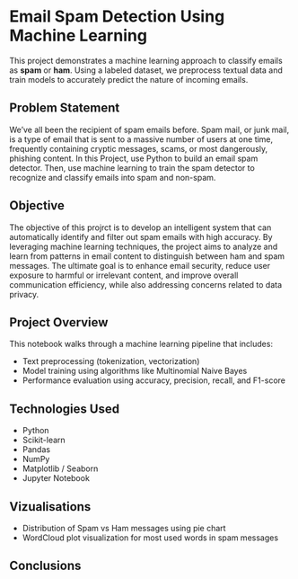 # Email Spam Detection Using Machine Learning

This project demonstrates a machine learning approach to classify emails as **spam** or **ham**. Using a labeled dataset, we preprocess textual data and train models to accurately predict the nature of incoming emails.

## Problem Statement

We’ve all been the recipient of spam emails before. Spam mail, or junk mail, is a type of email that is sent to a massive number of users at one time, frequently containing cryptic messages, scams, or most dangerously, phishing content.
In this Project, use Python to build an email spam detector. Then, use machine learning to train the spam detector to recognize and classify emails into spam and non-spam.

## Objective

The objective of this projrct is to develop an intelligent system that can automatically identify and filter out spam emails with high accuracy. By leveraging machine learning techniques, the project aims to analyze and learn from patterns in email content to distinguish between ham and spam messages. The ultimate goal is to enhance email security, reduce user exposure to harmful or irrelevant content, and improve overall communication efficiency, while also addressing concerns related to data privacy.

## Project Overview

This notebook walks through a machine learning pipeline that includes:

- Text preprocessing (tokenization, vectorization)
- Model training using algorithms like Multinomial Naive Bayes
- Performance evaluation using accuracy, precision, recall, and F1-score

## Technologies Used

- Python 
- Scikit-learn
- Pandas
- NumPy
- Matplotlib / Seaborn
- Jupyter Notebook

## Vizualisations

- Distribution of Spam vs Ham messages using pie chart
- WordCloud plot visualization for most used words in spam messages

## Conclusions



